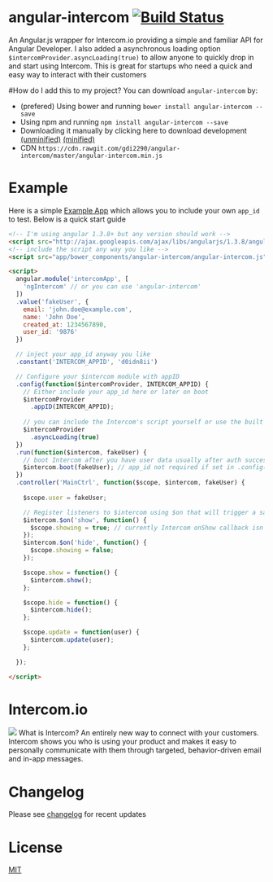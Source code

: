 # angular-intercom [![Build Status](https://travis-ci.org/gdi2290/angular-intercom.png?branch=master)](https://travis-ci.org/gdi2290/angular-intercom)
An Angular.js wrapper for Intercom.io providing a simple and familiar API for Angular Developer. I also added a asynchronous loading option <code>$intercomProvider.asyncLoading(true)</code> to allow anyone to quickly drop in and start using Intercom. This is great for startups who need a quick and easy way to interact with their customers


#How do I add this to my project?
You can download `angular-intercom` by:

* (prefered) Using bower and running `bower install angular-intercom --save`
* Using npm and running `npm install angular-intercom --save`
* Downloading it manually by clicking here to download development [(unminified)](https://cdn.rawgit.com/gdi2290/angular-intercom/master/angular-intercom.js) [(minified)](https://cdn.rawgit.com/gdi2290/angular-intercom/master/angular-intercom.min.js)
* CDN `https://cdn.rawgit.com/gdi2290/angular-intercom/master/angular-intercom.min.js`

# Example
Here is a simple [Example App](https://gdi2290.net/angular-intercom/example/) which allows you to include your own `app_id` to test. Below is a quick start guide
````html
<!-- I'm using angular 1.3.8+ but any version should work -->
<script src="http://ajax.googleapis.com/ajax/libs/angularjs/1.3.8/angular.js"></script>
<!-- include the script any way you like -->
<script src="app/bower_components/angular-intercom/angular-intercom.js"></script>

<script>
  angular.module('intercomApp', [
    'ngIntercom' // or you can use 'angular-intercom'
  ])
  .value('fakeUser', {
    email: 'john.doe@example.com',
    name: 'John Doe',
    created_at: 1234567890,
    user_id: '9876'
  })

  // inject your app_id anyway you like
  .constant('INTERCOM_APPID', 'd0idn8ii')

  // Configure your $intercom module with appID
  .config(function($intercomProvider, INTERCOM_APPID) {
    // Either include your app_id here or later on boot
    $intercomProvider
      .appID(INTERCOM_APPID);
      
    // you can include the Intercom's script yourself or use the built in async loading feature
    $intercomProvider
      .asyncLoading(true) 
  })
  .run(function($intercom, fakeUser) {
    // boot Intercom after you have user data usually after auth success
    $intercom.boot(fakeUser); // app_id not required if set in .config() block
  })
  .controller('MainCtrl', function($scope, $intercom, fakeUser) {
  
    $scope.user = fakeUser;

    // Register listeners to $intercom using $on that will trigger a safe $apply on $rootScope
    $intercom.$on('show', function() {
      $scope.showing = true; // currently Intercom onShow callback isn't working
    });
    $intercom.$on('hide', function() {
      $scope.showing = false;
    });

    $scope.show = function() {
      $intercom.show();
    };

    $scope.hide = function() {
      $intercom.hide();
    };

    $scope.update = function(user) {
      $intercom.update(user);
    };

  });

</script>
````

# Intercom.io
![](https://marketing.intercomcdn.com/assets/squarespace/screens/04-f880111f72c193cc0a4555d441a714d6.jpg)
What is Intercom? An entirely new way to connect with your customers. Intercom shows you who is using your product and makes it easy to personally communicate with them through targeted, behavior-driven email and in-app messages.

# Changelog
Please see [changelog](https://github.com/gdi2290/angular-intercom/blob/master/CHANGELOG.md) for recent updates

# License
[MIT](https://github.com/gdi2290/angular-intercom/blob/master/LICENSE)
